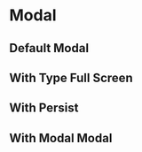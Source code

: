 <script setup>
import ModalExample from './modal/examples/ModalExample.vue'
import ModalModalExample from './modal/examples/ModalModalExample.vue'
</script>

# Modal

## Default Modal
<ModalExample />

## With Type Full Screen
<ModalExample type="full" />

## With Persist
<ModalExample persist />

## With Modal Modal
<ModalModalExample />

<!-- ## With Offset -->
<!-- <ModalExample :offset="272" /> -->